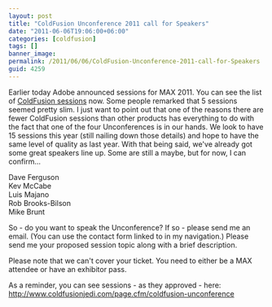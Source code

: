 ```yaml
---
layout: post
title: "ColdFusion Unconference 2011 call for Speakers"
date: "2011-06-06T19:06:00+06:00"
categories: [coldfusion]
tags: []
banner_image: 
permalink: /2011/06/06/ColdFusion-Unconference-2011-call-for-Speakers
guid: 4259
---
```


Earlier today Adobe announced sessions for MAX 2011. You can see the list of <a href="https://max.adobe.com/schedule/by-session/#Product_Type=ColdFusion">ColdFusion sessions</a> now. Some people remarked that 5 sessions seemed pretty slim. I just want to point out that one of the reasons there are fewer ColdFusion sessions than other products has everything to do with the fact that one of the four Unconferences is in our hands. We look to have 15 sessions this year (still nailing down those details) and hope to have the same level of quality as last year. With that being said, we've already got some great speakers line up. Some are still a maybe, but for now, I can confirm...

Dave Ferguson<br/>
Kev McCabe<br/>
Luis Majano<br/>
Rob Brooks-Bilson<br/>
Mike Brunt<br/>

So - do you want to speak the Unconference? If so - please send me an email. (You can use the contact form linked to in my navigation.) Please send me your proposed session topic along with a brief description.

Please note that we can't cover your ticket. You need to either be a MAX attendee or have an exhibitor pass. 

As a reminder, you can see sessions - as they approved - here: <a href="http://www.raymondcamden.com/page.cfm/coldfusion-unconference">http://www.coldfusionjedi.com/page.cfm/coldfusion-unconference</a>